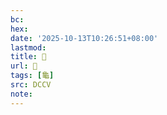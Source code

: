 ```yaml
---
bc:
hex:
date: '2025-10-13T10:26:51+08:00'
lastmod:
title: 􂤾
url: 􂤾
tags: [龜]
src: DCCV
note:
---
```

